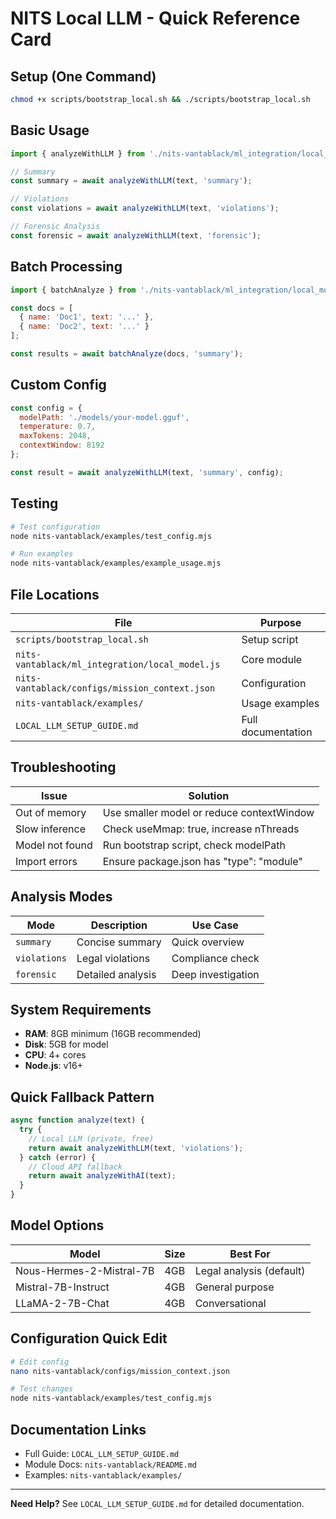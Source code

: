 # NITS Local LLM - Quick Reference Card

## Setup (One Command)

```bash
chmod +x scripts/bootstrap_local.sh && ./scripts/bootstrap_local.sh
```

## Basic Usage

```javascript
import { analyzeWithLLM } from './nits-vantablack/ml_integration/local_model.js';

// Summary
const summary = await analyzeWithLLM(text, 'summary');

// Violations
const violations = await analyzeWithLLM(text, 'violations');

// Forensic Analysis
const forensic = await analyzeWithLLM(text, 'forensic');
```

## Batch Processing

```javascript
import { batchAnalyze } from './nits-vantablack/ml_integration/local_model.js';

const docs = [
  { name: 'Doc1', text: '...' },
  { name: 'Doc2', text: '...' }
];

const results = await batchAnalyze(docs, 'summary');
```

## Custom Config

```javascript
const config = {
  modelPath: './models/your-model.gguf',
  temperature: 0.7,
  maxTokens: 2048,
  contextWindow: 8192
};

const result = await analyzeWithLLM(text, 'summary', config);
```

## Testing

```bash
# Test configuration
node nits-vantablack/examples/test_config.mjs

# Run examples
node nits-vantablack/examples/example_usage.mjs
```

## File Locations

| File | Purpose |
|------|---------|
| `scripts/bootstrap_local.sh` | Setup script |
| `nits-vantablack/ml_integration/local_model.js` | Core module |
| `nits-vantablack/configs/mission_context.json` | Configuration |
| `nits-vantablack/examples/` | Usage examples |
| `LOCAL_LLM_SETUP_GUIDE.md` | Full documentation |

## Troubleshooting

| Issue | Solution |
|-------|----------|
| Out of memory | Use smaller model or reduce contextWindow |
| Slow inference | Check useMmap: true, increase nThreads |
| Model not found | Run bootstrap script, check modelPath |
| Import errors | Ensure package.json has "type": "module" |

## Analysis Modes

| Mode | Description | Use Case |
|------|-------------|----------|
| `summary` | Concise summary | Quick overview |
| `violations` | Legal violations | Compliance check |
| `forensic` | Detailed analysis | Deep investigation |

## System Requirements

- **RAM**: 8GB minimum (16GB recommended)
- **Disk**: 5GB for model
- **CPU**: 4+ cores
- **Node.js**: v16+

## Quick Fallback Pattern

```javascript
async function analyze(text) {
  try {
    // Local LLM (private, free)
    return await analyzeWithLLM(text, 'violations');
  } catch (error) {
    // Cloud API fallback
    return await analyzeWithAI(text);
  }
}
```

## Model Options

| Model | Size | Best For |
|-------|------|----------|
| Nous-Hermes-2-Mistral-7B | 4GB | Legal analysis (default) |
| Mistral-7B-Instruct | 4GB | General purpose |
| LLaMA-2-7B-Chat | 4GB | Conversational |

## Configuration Quick Edit

```bash
# Edit config
nano nits-vantablack/configs/mission_context.json

# Test changes
node nits-vantablack/examples/test_config.mjs
```

## Documentation Links

- Full Guide: `LOCAL_LLM_SETUP_GUIDE.md`
- Module Docs: `nits-vantablack/README.md`
- Examples: `nits-vantablack/examples/`

---

**Need Help?** See `LOCAL_LLM_SETUP_GUIDE.md` for detailed documentation.
